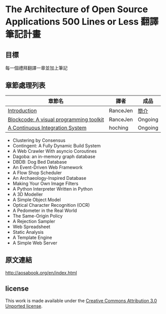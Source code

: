 # The Architecture of Open Source Applications 500 Lines or Less 翻譯筆記計畫

## 目標

每一個禮拜翻譯一章並加上筆記

## 章節處理列表
| 章節名 | 譯者 | 成品  |
|---|---|---|
|[Introduction](http://aosabook.org/en/500L/introduction.html) | RanceJen | [簡介](https://github.com/BodomMoon/500-Lines-or-Less_zh-tw/blob/master/Introduction.md) |
|[Blockcode: A visual programming toolkit](http://aosabook.org/en/500L/blockcode-a-visual-programming-toolkit.html)|RanceJen|Ongoing|
|[A Continuous Integration System](http://aosabook.org/en/500L/a-continuous-integration-system.html)|hoching| Ongoing|
 - Clustering by Consensus
 - Contingent: A Fully Dynamic Build System
 - A Web Crawler With asyncio Coroutines
 - Dagoba: an in-memory graph database
 - DBDB: Dog Bed Database
 - An Event-Driven Web Framework
 - A Flow Shop Scheduler
 - An Archaeology-Inspired Database
 - Making Your Own Image Filters
 - A Python Interpreter Written in Python
 - A 3D Modeller
 - A Simple Object Model
 - Optical Character Recognition (OCR)
 - A Pedometer in the Real World
 - The Same-Origin Policy
 - A Rejection Sampler
 - Web Spreadsheet
 - Static Analysis
 - A Template Engine
 - A Simple Web Server

## 原文連結
http://aosabook.org/en/index.html

## license

This work is made available under the [Creative Commons Attribution 3.0 Unported license](http://creativecommons.org/licenses/by/3.0/legalcode).
